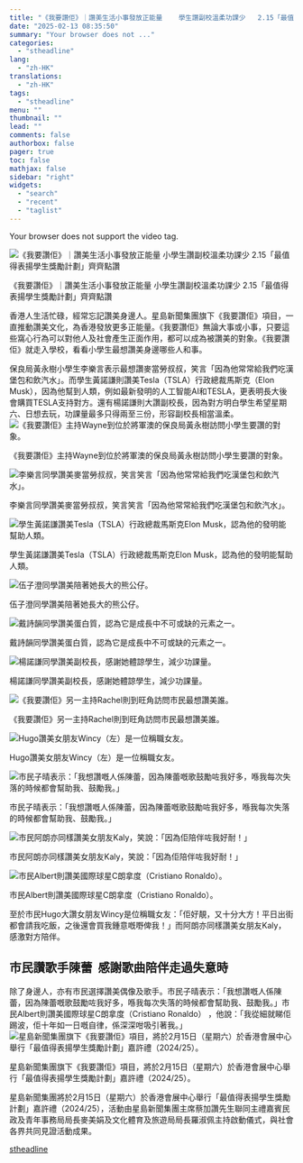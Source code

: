 ```yaml
---
title: "《我要讚佢》｜讚美生活小事發放正能量    學生讚副校溫柔功課少   2.15「最值得表揚學生獎勵計劃」齊齊點讚"
date: "2025-02-13 08:35:50"
summary: "Your browser does not ..."
categories:
  - "stheadline"
lang:
  - "zh-HK"
translations:
  - "zh-HK"
tags:
  - "stheadline"
menu: ""
thumbnail: ""
lead: ""
comments: false
authorbox: false
pager: true
toc: false
mathjax: false
sidebar: "right"
widgets:
  - "search"
  - "recent"
  - "taglist"
---
```


Your browser does not support the video tag.



![《我要讚佢》｜讚美生活小事發放正能量    小學生讚副校溫柔功課少   2.15「最值得表揚學生獎勵計劃」齊齊點讚](https://image.stheadline.com/f/680p0/0x0/100/none/800b21d33bf5100e8d1892933782d8ac/stheadline/inewsmedia/20250210/_2025021220470653303.jpg)

《我要讚佢》｜讚美生活小事發放正能量 小學生讚副校溫柔功課少 2.15「最值得表揚學生獎勵計劃」齊齊點讚




香港人生活忙碌，經常忘記讚美身邊人。星島新聞集團旗下《我要讚佢》項目，一直推動讚美文化，為香港發放更多正能量。《我要讚佢》無論大事或小事，只要這些窩心行為可以對他人及社會產生正面作用，都可以成為被讚美的對象。《我要讚佢》就走入學校，看看小學生最想讚美身邊哪些人和事。

保良局黃永樹小學生李樂言表示最想讚麥當勞叔叔，笑言「因為他常常給我們吃漢堡包和飲汽水」。而學生黃諾謙則讚美Tesla（TSLA）行政總裁馬斯克（Elon Musk），因為他幫到人類，例如最新發明的人工智能AI和TESLA，更表明長大後會購買TESLA支持對方。還有楊諾謙則大讚副校長，因為對方明白學生希望星期六、日想去玩，功課量最多只得兩至三份，形容副校長相當溫柔。
 ![《我要讚佢》主持Wayne到位於將軍澳的保良局黃永樹訪問小學生要讚的對象。](https://image.hkhl.hk/f/1024p0/0x0/100/none/2b970c4ec7a931d43be8f08131d1dcaf/2025-02/24_13.png)


《我要讚佢》主持Wayne到位於將軍澳的保良局黃永樹訪問小學生要讚的對象。



 ![李樂言同學讚美麥當勞叔叔，笑言笑言「因為他常常給我們吃漢堡包和飲汽水」。](https://image.hkhl.hk/f/1024p0/0x0/100/none/5f450b670472ba2de529d19794784051/2025-02/2_0_43.png)


李樂言同學讚美麥當勞叔叔，笑言笑言「因為他常常給我們吃漢堡包和飲汽水」。



 ![學生黃諾謙讚美Tesla（TSLA）行政總裁馬斯克Elon Musk，認為他的發明能幫助人類。](https://image.hkhl.hk/f/1024p0/0x0/100/none/993ff8db2f61228f080a8330078870e3/2025-02/4_0_38.png)


學生黃諾謙讚美Tesla（TSLA）行政總裁馬斯克Elon Musk，認為他的發明能幫助人類。



 ![伍子澄同學讚美陪著她長大的熊公仔。](https://image.hkhl.hk/f/1024p0/0x0/100/none/e4f2fde5c09ddbf3e88c8cf41fcc003e/2025-02/6_0_55.png)


伍子澄同學讚美陪著她長大的熊公仔。



 ![戴詩韻同學讚美蛋白質，認為它是成長中不可或缺的元素之一。](https://image.hkhl.hk/f/1024p0/0x0/100/none/5e0f437ddbfa1f877f6b21235b6ed87c/2025-02/8_0_58.png)


戴詩韻同學讚美蛋白質，認為它是成長中不可或缺的元素之一。



 ![楊諾謙同學讚美副校長，感謝她體諒學生，減少功課量。](https://image.hkhl.hk/f/1024p0/0x0/100/none/30eb88ecc675dbc7ec667cbdd3274b91/2025-02/12_0_46.png)


楊諾謙同學讚美副校長，感謝她體諒學生，減少功課量。



 ![《我要讚佢》另一主持Rachel則到旺角訪問市民最想讚美誰。](https://image.hkhl.hk/f/1024p0/0x0/100/none/85a53d1cc53a0fe87ab6e5fbf7f05108/2025-02/25_10.png)


《我要讚佢》另一主持Rachel則到旺角訪問市民最想讚美誰。



 ![Hugo讚美女朋友Wincy（左）是一位稱職女友。](https://image.hkhl.hk/f/1024p0/0x0/100/none/982078448afd863e27c8cc8353b4166a/2025-02/17_1_28.png)


Hugo讚美女朋友Wincy（左）是一位稱職女友。



 ![市民子晴表示：「我想讚嘅人係陳蕾，因為陳蕾嘅歌鼓勵咗我好多，喺我每次失落的時候都會幫助我、鼓勵我。」](https://image.hkhl.hk/f/1024p0/0x0/100/none/cbb7bde8a00c20a936901564e4eed34f/2025-02/18_0_11.png)


市民子晴表示：「我想讚嘅人係陳蕾，因為陳蕾嘅歌鼓勵咗我好多，喺我每次失落的時候都會幫助我、鼓勵我。」



 ![市民阿朗亦同樣讚美女朋友Kaly，笑說：「因為佢陪伴咗我好耐！」](https://image.hkhl.hk/f/1024p0/0x0/100/none/90958302492825316c3622fe7a92edc2/2025-02/20_0_9.png)


市民阿朗亦同樣讚美女朋友Kaly，笑說：「因為佢陪伴咗我好耐！」



 ![市民Albert則讚美國際球星C朗拿度（Cristiano Ronaldo）。](https://image.hkhl.hk/f/1024p0/0x0/100/none/e6d6becf327846b0c221b7f7132fbc50/2025-02/22_19.png)


市民Albert則讚美國際球星C朗拿度（Cristiano Ronaldo）。




至於市民Hugo大讚女朋友Wincy是位稱職女友：「佢好靚，又十分大方！平日出街都會請我吃飯，之後還會買我鍾意嘅嘢俾我！」而阿朗亦同樣讚美女朋友Kaly，感激對方陪伴。

市民讚歌手陳蕾  感謝歌曲陪伴走過失意時
--------------------

除了身邊人，亦有市民選擇讚美偶像及歌手。市民子晴表示：「我想讚嘅人係陳蕾，因為陳蕾嘅歌鼓勵咗我好多，喺我每次失落的時候都會幫助我、鼓勵我。」市民Albert則讚美國際球星C朗拿度（Cristiano Ronaldo） ，他說：「我從細就睇佢踢波，佢十年如一日嘅自律，係深深咁吸引著我。」
 ![星島新聞集團旗下《我要讚佢》項目，將於2月15日（星期六）於香港會展中心舉行「最值得表揚學生獎勵計劃」嘉許禮（2024/25）。](https://image.hkhl.hk/f/1024p0/0x0/100/none/e38eaba86d8def86e8b1f6743a5b24ef/2025-02/1200x675px-100_1.jpg)


星島新聞集團旗下《我要讚佢》項目，將於2月15日（星期六）於香港會展中心舉行「最值得表揚學生獎勵計劃」嘉許禮（2024/25）。




星島新聞集團將於2月15日（星期六）於香港會展中心舉行「最值得表揚學生獎勵計劃」嘉許禮（2024/25），活動由星島新聞集團主席蔡加讚先生聯同主禮嘉賓民政及青年事務局局長麥美娟及文化體育及旅遊局局長羅淑佩主持啟動儀式，與社會各界共同見證活動成果。

[stheadline](https://std.stheadline.com/realtime/article/2052426/即時-港聞-我要讚佢-讚美生活小事發放正能量-學生讚副校溫柔功課少-2-15-最值得表揚學生獎勵計劃-齊齊點讚)
